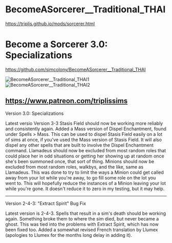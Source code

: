 # BecomeASorcerer__Traditional_THAI

https://triplis.github.io/mods/sorcerer.html
# Become a Sorcerer 3.0: Specializations

https://github.com/simcolony/BecomeASorcerer__Traditional_THAI

![BecomeASorcerer__Traditional_THAI1](https://i.ytimg.com/vi/11zOPO44-8A/maxresdefault.jpg)
![BecomeASorcerer__Traditional_THAI2](http://thumbs.modthesims2.com/img/9/2/9/0/4/2/1/MTS_Triplis-1725232-banner-1.jpg)

https://www.patreon.com/triplissims
------------------------------------------------
Version 3.0: Specializations

Latest versio Version 3-3
Stasis Field should now be working more reliably and consistently again.
Added a Mass version of Dispel Enchantment, found under Spells > Mass. This can be used to dispel Stasis Field easily on a lot of sims at once, if you've used the Mass version of Stasis Field. It will also dispel any other spells that are built to involve the Dispel Enchantment command.
Llamadeus should now be excluded from most random roles that could place her in odd situations or getting her showing up at random once she's been summoned once, that sort of thing.
Minions should now be excluded from most random roles, walkbys, and the like, same as Llamadeus. This was done to try to limit the ways a Minion could get called away from your lot while you're away, to go fill some role on the lot you went to. This will hopefully reduce the instances of a Minion leaving your lot while you're gone. It doesn't reduce it to zero in my testing, but it may help.

----------------------------------------------
Version 2-4-3: "Extract Spirit" Bug Fix

Latest version is 2-4-3.
Spells that result in a sim's death should be working again. Something broke them to where the sim died, but never became a ghost. This was tied into the problems with Extract Spirit, which has now been fixed too.
Added a somewhat revised French translation by Llumex (apologies to Llumex for the months long delay in adding it).

